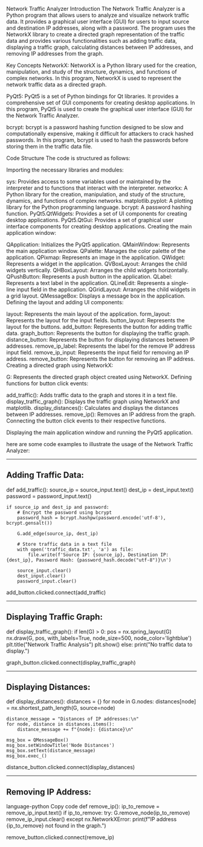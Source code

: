 Network Traffic Analyzer
Introduction
The Network Traffic Analyzer is a Python program that allows users to analyze and visualize network traffic data. It provides a graphical user interface (GUI) for users to input source and destination IP addresses, along with a password. The program uses the NetworkX library to create a directed graph representation of the traffic data and provides various functionalities such as adding traffic data, displaying a traffic graph, calculating distances between IP addresses, and removing IP addresses from the graph.

Key Concepts
NetworkX: NetworkX is a Python library used for the creation, manipulation, and study of the structure, dynamics, and functions of complex networks. In this program, NetworkX is used to represent the network traffic data as a directed graph.

PyQt5: PyQt5 is a set of Python bindings for Qt libraries. It provides a comprehensive set of GUI components for creating desktop applications. In this program, PyQt5 is used to create the graphical user interface (GUI) for the Network Traffic Analyzer.

bcrypt: bcrypt is a password hashing function designed to be slow and computationally expensive, making it difficult for attackers to crack hashed passwords. In this program, bcrypt is used to hash the passwords before storing them in the traffic data file.

Code Structure
The code is structured as follows:

Importing the necessary libraries and modules:

sys: Provides access to some variables used or maintained by the interpreter and to functions that interact with the interpreter.
networkx: A Python library for the creation, manipulation, and study of the structure, dynamics, and functions of complex networks.
matplotlib.pyplot: A plotting library for the Python programming language.
bcrypt: A password hashing function.
PyQt5.QtWidgets: Provides a set of UI components for creating desktop applications.
PyQt5.QtGui: Provides a set of graphical user interface components for creating desktop applications.
Creating the main application window:

QApplication: Initializes the PyQt5 application.
QMainWindow: Represents the main application window.
QPalette: Manages the color palette of the application.
QPixmap: Represents an image in the application.
QWidget: Represents a widget in the application.
QVBoxLayout: Arranges the child widgets vertically.
QHBoxLayout: Arranges the child widgets horizontally.
QPushButton: Represents a push button in the application.
QLabel: Represents a text label in the application.
QLineEdit: Represents a single-line input field in the application.
QGridLayout: Arranges the child widgets in a grid layout.
QMessageBox: Displays a message box in the application.
Defining the layout and adding UI components:

layout: Represents the main layout of the application.
form_layout: Represents the layout for the input fields.
button_layout: Represents the layout for the buttons.
add_button: Represents the button for adding traffic data.
graph_button: Represents the button for displaying the traffic graph.
distance_button: Represents the button for displaying distances between IP addresses.
remove_ip_label: Represents the label for the remove IP address input field.
remove_ip_input: Represents the input field for removing an IP address.
remove_button: Represents the button for removing an IP address.
Creating a directed graph using NetworkX:

G: Represents the directed graph object created using NetworkX.
Defining functions for button click events:

add_traffic(): Adds traffic data to the graph and stores it in a text file.
display_traffic_graph(): Displays the traffic graph using NetworkX and matplotlib.
display_distances(): Calculates and displays the distances between IP addresses.
remove_ip(): Removes an IP address from the graph.
Connecting the button click events to their respective functions.

Displaying the main application window and running the PyQt5 application.

here are some code examples to illustrate the usage of the Network Traffic Analyzer:

---------------------
Adding Traffic Data:
---------------------

def add_traffic():
    source_ip = source_input.text()
    dest_ip = dest_input.text()
    password = password_input.text()

    if source_ip and dest_ip and password:
        # Encrypt the password using bcrypt
        password_hash = bcrypt.hashpw(password.encode('utf-8'), bcrypt.gensalt())

        G.add_edge(source_ip, dest_ip)

        # Store traffic data in a text file
        with open('traffic_data.txt', 'a') as file:
            file.write(f'Source IP: {source_ip}, Destination IP: {dest_ip}, Password Hash: {password_hash.decode("utf-8")}\n')

        source_input.clear()
        dest_input.clear()
        password_input.clear()

add_button.clicked.connect(add_traffic)

-------------------------
Displaying Traffic Graph:
--------------------------
def display_traffic_graph():
    if len(G) > 0:
        pos = nx.spring_layout(G)
        nx.draw(G, pos, with_labels=True, node_size=500, node_color='lightblue')
        plt.title("Network Traffic Analysis")
        plt.show()
    else:
        print("No traffic data to display.")

graph_button.clicked.connect(display_traffic_graph)

-----------------------
Displaying Distances:
----------------------

def display_distances():
    distances = {}
    for node in G.nodes:
        distances[node] = nx.shortest_path_length(G, source=node)

    distance_message = "Distances of IP addresses:\n"
    for node, distance in distances.items():
        distance_message += f"{node}: {distance}\n"

    msg_box = QMessageBox()
    msg_box.setWindowTitle('Node Distances')
    msg_box.setText(distance_message)
    msg_box.exec_()

distance_button.clicked.connect(display_distances)

----------------------
Removing IP Address:
---------------------
language-python
 Copy code
def remove_ip():
    ip_to_remove = remove_ip_input.text()
    if ip_to_remove:
        try:
            G.remove_node(ip_to_remove)
            remove_ip_input.clear()
        except nx.NetworkXError:
            print(f"IP address {ip_to_remove} not found in the graph.")

remove_button.clicked.connect(remove_ip)
